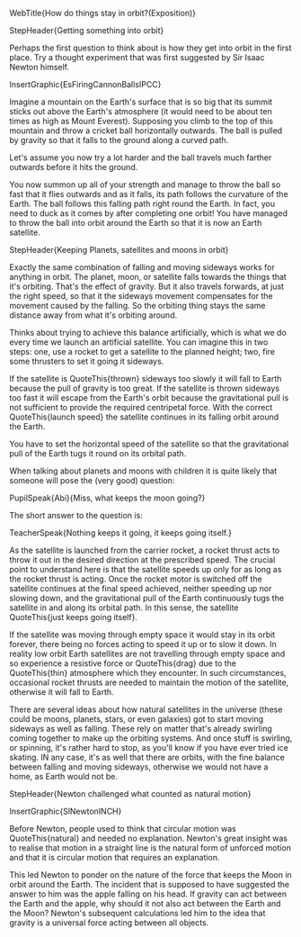 WebTitle{How do things stay in orbit?(Exposition)}

StepHeader{Getting something into orbit}

Perhaps the first question to think about is how they get into orbit in the first place. Try a thought experiment that was first suggested by Sir Isaac Newton himself.

InsertGraphic{EsFiringCannonBallsIPCC}


Imagine a mountain on the Earth&apos;s surface that is so big that its summit sticks out above the Earth&apos;s atmosphere (it would need to be about ten times as high as Mount Everest). Supposing you climb to the top of this mountain and throw a cricket ball horizontally outwards. The ball is pulled by gravity so that it falls to the ground along a curved path.

Let&apos;s assume you now try a lot harder and the ball travels much farther outwards before it hits the ground.

You now summon up all of your strength and manage to throw the ball so fast that it flies outwards and as it falls, its path follows the curvature of the Earth. The ball follows this falling path right round the Earth. In fact, you need to duck as it comes by after completing one orbit! You have managed to throw the ball into orbit around the Earth so that it is now an Earth satellite.

StepHeader{Keeping Planets, satellites and moons in orbit}

Exactly the same combination of falling and moving sideways works for anything in orbit. The planet, moon, or satellite falls towards the things that it&apos;s orbiting. That&apos;s the effect of gravity. But it also travels forwards, at just the right speed, so that it the sideways movement compensates for the movement caused by the falling. So the orbiting thing stays the same distance away from what it&apos;s orbiting around.

Thinks about trying to achieve this balance artificially, which is what we do every time we launch an artificial satellite. You can imagine this in two steps: one, use a rocket to get a satellite to the planned height; two, fire some thrusters to set it going it sideways.

If the satellite is QuoteThis{thrown} sideways too slowly it will fall to Earth because the pull of gravity is too great. If the satellite is thrown sideways too fast it will escape from the Earth&apos;s orbit because the gravitational pull is not sufficient to provide the required centripetal force. With the correct QuoteThis{launch speed} the satellite continues in its falling orbit around the Earth.

You have to set the horizontal speed of the satellite so that the gravitational pull of the Earth tugs it round on its orbital path.

When talking about planets and moons with children it is quite likely that someone will pose the (very good) question:

PupilSpeak{Abi}{Miss, what keeps the moon going?}

The short answer to the question is:

TeacherSpeak{Nothing keeps it going, it keeps going itself.}

As the satellite is launched from the carrier rocket, a rocket thrust acts to throw it out in the desired direction at the prescribed speed. The crucial point to understand here is that the satellite speeds up only for as long as the rocket thrust is acting. Once the rocket motor is switched off the satellite continues at the final speed achieved, neither speeding up nor slowing down, and the gravitational pull of the Earth continuously tugs the satellite in and along its orbital path. In this sense, the satellite QuoteThis{just keeps going itself}.

If the satellite was moving through empty space it would stay in its orbit forever, there being no forces acting to speed it up or to slow it down. In reality low orbit Earth satellites are not travelling through empty space and so experience a resistive force or QuoteThis{drag} due to the QuoteThis{thin} atmosphere which they encounter. In such circumstances, occasional rocket thrusts are needed to maintain the motion of the satellite, otherwise it will fall to Earth.

There are several ideas about how natural satellites in the universe (these could be moons, planets, stars, or even galaxies) got to start moving sideways as well as falling. These rely on matter that&apos;s already swirling coming together to make up the orbiting systems. And once stuff is swirling, or spinning, it&apos;s rather hard to stop, as you&apos;ll know if you have ever tried ice skating. IN any case, it&apos;s as well that there are orbits, with the fine balance between falling and moving sideways, otherwise we would not have a home, as Earth would not be.

StepHeader{Newton challenged what counted as natural motion}

InsertGraphic{SlNewtonINCH}

Before Newton, people used to think that circular motion was QuoteThis{natural} and needed no explanation. Newton&apos;s great insight was to realise that motion in a straight line is the natural form of unforced motion and that it is circular motion that requires an explanation.

This led Newton to ponder on the nature of the force that keeps the Moon in orbit around the Earth. The incident that is supposed to have suggested the answer to him was the apple falling on his head. If gravity can act between the Earth and the apple, why should it not also act between the Earth and the Moon? Newton&apos;s subsequent calculations led him to the idea that gravity is a universal force acting between all objects.

